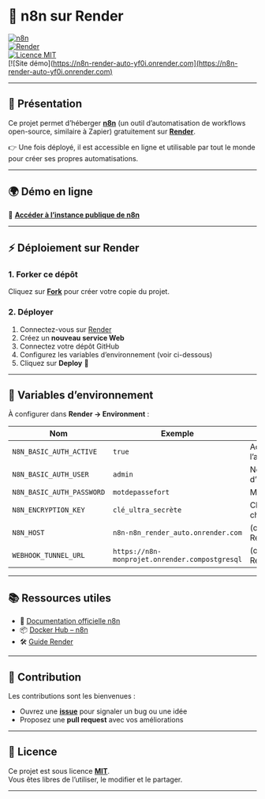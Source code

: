 # 🚀 n8n sur Render

[![n8n](https://img.shields.io/badge/n8n-automatisation-blue?logo=n8n)](https://n8n.io/)  
[![Render](https://img.shields.io/badge/Render-deployment-green?logo=render)](https://render.com/)  
[![Licence MIT](https://img.shields.io/badge/Licence-MIT-yellow.svg)](./LICENSE)  
[![Site démo](https://n8n-render-auto-yf0i.onrender.com](https://n8n-render-auto-yf0i.onrender.com)

---

## 📌 Présentation

Ce projet permet d’héberger **[n8n](https://n8n.io/)** (un outil d’automatisation de workflows open-source, similaire à Zapier) gratuitement sur **[Render](https://render.com/)**.  

👉 Une fois déployé, il est accessible en ligne et utilisable par tout le monde pour créer ses propres automatisations.

---

## 🌍 Démo en ligne

🔗 [**Accéder à l’instance publique de n8n**](https://n8n-render-auto-yf0i.onrender.com)  

---

## ⚡ Déploiement sur Render

### 1. Forker ce dépôt
Cliquez sur **[Fork](https://docs.github.com/fr/get-started/quickstart/fork-a-repo)** pour créer votre copie du projet.

### 2. Déployer
1. Connectez-vous sur [Render](https://render.com/)  
2. Créez un **nouveau service Web**  
3. Connectez votre dépôt GitHub  
4. Configurez les variables d’environnement (voir ci-dessous)  
5. Cliquez sur **Deploy** 🚀  

---

## 🔧 Variables d’environnement

À configurer dans **Render → Environment** :

| Nom                       | Exemple           | Description |
|----------------------------|------------------|-------------|
| `N8N_BASIC_AUTH_ACTIVE`   | `true`           | Active l’authentification |
| `N8N_BASIC_AUTH_USER`     | `admin`          | Nom d’utilisateur |
| `N8N_BASIC_AUTH_PASSWORD` | `motdepassefort`  | Mot de passe |
| `N8N_ENCRYPTION_KEY`      | `clé_ultra_secrète` | Clé de chiffrement |
| `N8N_HOST`      | `n8n-n8n_render_auto.onrender.com`    | (optionnel) URL Render |
| `WEBHOOK_TUNNEL_URL`      | `https://n8n-monprojet.onrender.compostgresql`    | (optionnel) URL Render |

---

## 📚 Ressources utiles

- 📖 [Documentation officielle n8n](https://docs.n8n.io/)  
- 📦 [Docker Hub – n8n](https://hub.docker.com/r/n8nio/n8n)  
- 🛠️ [Guide Render](https://render.com/docs)  

---

## 🤝 Contribution

Les contributions sont les bienvenues :  
- Ouvrez une **[issue](../../issues)** pour signaler un bug ou une idée  
- Proposez une **pull request** avec vos améliorations  

---

## 📜 Licence

Ce projet est sous licence **[MIT](./LICENSE)**.  
Vous êtes libres de l’utiliser, le modifier et le partager.  

---